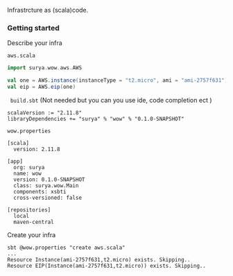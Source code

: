 Infrastrcture as (scala)code.

### Getting started

Describe your infra

`aws.scala`

```scala
import surya.wow.aws.AWS

val one = AWS.instance(instanceType = "t2.micro", ami = "ami-2757f631")
val eip = AWS.eip(one)

```
` build.sbt` (Not needed but you can you use ide, code completion ect )
```
scalaVersion := "2.11.8"
libraryDependencies += "surya" % "wow" % "0.1.0-SNAPSHOT"
```

`wow.properties`

```
[scala]
  version: 2.11.8

[app]
  org: surya
  name: wow
  version: 0.1.0-SNAPSHOT
  class: surya.wow.Main
  components: xsbti
  cross-versioned: false

[repositories]
  local
  maven-central

```

Create your infra

``` 
sbt @wow.properties "create aws.scala"
...
Resource Instance(ami-2757f631,t2.micro) exists. Skipping..                            
Resource EIP(Instance(ami-2757f631,t2.micro)) exists. Skipping.. 
```